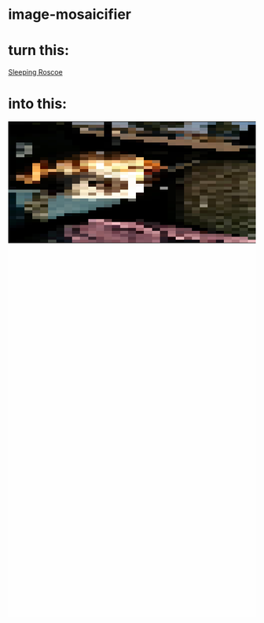 image-mosaicifier
=================
turn this:
===

[Sleeping Roscoe](https://lh5.googleusercontent.com/-mfWJsmxtlFg/Ulxrb4H5oqI/AAAAAAAAYkc/yPwZfUsa2Tk/w757-h1009-no/IMG_20131014_172130.jpg)

into this:
===

<table width="757" height="1009" cellspacing="0" cellpadding="0" border="0" bgcolor="#fefefe" class="class0"><tbody><tr><td width="25" bgcolor="#050505"><b></b></td><td width="25" bgcolor="#050505"><b></b></td><td width="25" bgcolor="#030303"><b></b></td><td width="25" bgcolor="#101308"><b></b></td><td width="25" bgcolor="#040603"><b></b></td><td width="25" bgcolor="#030502"><b></b></td><td width="25" bgcolor="#252618"><b></b></td><td width="25" bgcolor="#020202"><b></b></td><td width="25" bgcolor="#83868F"><b></b></td><td width="25" bgcolor="#848B95"><b></b></td><td width="25" bgcolor="#848C97"><b></b></td><td width="25" bgcolor="#888F97"><b></b></td><td width="25" bgcolor="#070709"><b></b></td><td width="25" bgcolor="#878F9A"><b></b></td><td width="25" bgcolor="#858F9B"><b></b></td><td width="25" bgcolor="#1C221E"><b></b></td><td width="25" bgcolor="#0E110A"><b></b></td><td width="25" bgcolor="#2A2917"><b></b></td><td width="25" bgcolor="#282E22"><b></b></td><td width="25" bgcolor="#141609"><b></b></td><td width="25" bgcolor="#1B180F"><b></b></td><td width="25" bgcolor="#121303"><b></b></td><td width="25" bgcolor="#726E6B"><b></b></td><td width="25" bgcolor="#8192A6"><b></b></td><td width="25" bgcolor="#7D91AA"><b></b></td><td width="25" bgcolor="#4F6676"><b></b></td><td width="25" bgcolor="#141E13"><b></b></td><td width="25" bgcolor="#3C3D2B"><b></b></td><td width="25" bgcolor="#748798"><b></b></td><td width="25" bgcolor="#708FAE"><b></b></td><td width="25" bgcolor="#6685A4"><b></b></td></tr><tr><td width="25" bgcolor="#000000"><b></b></td><td width="25" bgcolor="#000000"><b></b></td><td width="25" bgcolor="#000000"><b></b></td><td width="25" bgcolor="#010100"><b></b></td><td width="25" bgcolor="#010101"><b></b></td><td width="25" bgcolor="#020401"><b></b></td><td width="25" bgcolor="#000200"><b></b></td><td width="25" bgcolor="#030303"><b></b></td><td width="25" bgcolor="#363020"><b></b></td><td width="25" bgcolor="#352D1A"><b></b></td><td width="25" bgcolor="#584B38"><b></b></td><td width="25" bgcolor="#594840"><b></b></td><td width="25" bgcolor="#000000"><b></b></td><td width="25" bgcolor="#838287"><b></b></td><td width="25" bgcolor="#8D8D97"><b></b></td><td width="25" bgcolor="#464E51"><b></b></td><td width="25" bgcolor="#0E130D"><b></b></td><td width="25" bgcolor="#0F1410"><b></b></td><td width="25" bgcolor="#1F2314"><b></b></td><td width="25" bgcolor="#31322D"><b></b></td><td width="25" bgcolor="#1C1F16"><b></b></td><td width="25" bgcolor="#2B3125"><b></b></td><td width="25" bgcolor="#808A96"><b></b></td><td width="25" bgcolor="#8797A7"><b></b></td><td width="25" bgcolor="#495C63"><b></b></td><td width="25" bgcolor="#030905"><b></b></td><td width="25" bgcolor="#1B1F10"><b></b></td><td width="25" bgcolor="#202310"><b></b></td><td width="25" bgcolor="#212315"><b></b></td><td width="25" bgcolor="#7B8FA8"><b></b></td><td width="25" bgcolor="#040406"><b></b></td></tr><tr><td width="25" bgcolor="#000000"><b></b></td><td width="25" bgcolor="#000000"><b></b></td><td width="25" bgcolor="#000000"><b></b></td><td width="25" bgcolor="#010101"><b></b></td><td width="25" bgcolor="#010101"><b></b></td><td width="25" bgcolor="#030502"><b></b></td><td width="25" bgcolor="#000100"><b></b></td><td width="25" bgcolor="#010101"><b></b></td><td width="25" bgcolor="#050503"><b></b></td><td width="25" bgcolor="#A39282"><b></b></td><td width="25" bgcolor="#343537"><b></b></td><td width="25" bgcolor="#232824"><b></b></td><td width="25" bgcolor="#010101"><b></b></td><td width="25" bgcolor="#3C2A16"><b></b></td><td width="25" bgcolor="#302718"><b></b></td><td width="25" bgcolor="#6A4F3A"><b></b></td><td width="25" bgcolor="#7A7879"><b></b></td><td width="25" bgcolor="#11120A"><b></b></td><td width="25" bgcolor="#0B0D02"><b></b></td><td width="25" bgcolor="#4A4738"><b></b></td><td width="25" bgcolor="#8F9094"><b></b></td><td width="25" bgcolor="#848A98"><b></b></td><td width="25" bgcolor="#848B9B"><b></b></td><td width="25" bgcolor="#8790A1"><b></b></td><td width="25" bgcolor="#75818F"><b></b></td><td width="25" bgcolor="#141611"><b></b></td><td width="25" bgcolor="#292816"><b></b></td><td width="25" bgcolor="#242611"><b></b></td><td width="25" bgcolor="#28312C"><b></b></td><td width="25" bgcolor="#7B8E9C"><b></b></td><td width="25" bgcolor="#000000"><b></b></td></tr><tr><td width="25" bgcolor="#000000"><b></b></td><td width="25" bgcolor="#000000"><b></b></td><td width="25" bgcolor="#000000"><b></b></td><td width="25" bgcolor="#000000"><b></b></td><td width="25" bgcolor="#000000"><b></b></td><td width="25" bgcolor="#010101"><b></b></td><td width="25" bgcolor="#040603"><b></b></td><td width="25" bgcolor="#000000"><b></b></td><td width="25" bgcolor="#030303"><b></b></td><td width="25" bgcolor="#7E6A52"><b></b></td><td width="25" bgcolor="#806850"><b></b></td><td width="25" bgcolor="#80654A"><b></b></td><td width="25" bgcolor="#040000"><b></b></td><td width="25" bgcolor="#C8AE8B"><b></b></td><td width="25" bgcolor="#20211B"><b></b></td><td width="25" bgcolor="#5E4728"><b></b></td><td width="25" bgcolor="#423222"><b></b></td><td width="25" bgcolor="#362D26"><b></b></td><td width="25" bgcolor="#0D1114"><b></b></td><td width="25" bgcolor="#33322E"><b></b></td><td width="25" bgcolor="#372F24"><b></b></td><td width="25" bgcolor="#543A2B"><b></b></td><td width="25" bgcolor="#695E5C"><b></b></td><td width="25" bgcolor="#737270"><b></b></td><td width="25" bgcolor="#858992"><b></b></td><td width="25" bgcolor="#0D1719"><b></b></td><td width="25" bgcolor="#141A10"><b></b></td><td width="25" bgcolor="#353F3E"><b></b></td><td width="25" bgcolor="#08130D"><b></b></td><td width="25" bgcolor="#000200"><b></b></td><td width="25" bgcolor="#000000"><b></b></td></tr><tr><td width="25" bgcolor="#010101"><b></b></td><td width="25" bgcolor="#000000"><b></b></td><td width="25" bgcolor="#020200"><b></b></td><td width="25" bgcolor="#030303"><b></b></td><td width="25" bgcolor="#020401"><b></b></td><td width="25" bgcolor="#020401"><b></b></td><td width="25" bgcolor="#030504"><b></b></td><td width="25" bgcolor="#000000"><b></b></td><td width="25" bgcolor="#000000"><b></b></td><td width="25" bgcolor="#020202"><b></b></td><td width="25" bgcolor="#070000"><b></b></td><td width="25" bgcolor="#6A5840"><b></b></td><td width="25" bgcolor="#030106"><b></b></td><td width="25" bgcolor="#866B56"><b></b></td><td width="25" bgcolor="#7F6C5D"><b></b></td><td width="25" bgcolor="#82705C"><b></b></td><td width="25" bgcolor="#0B0B09"><b></b></td><td width="25" bgcolor="#0B0A08"><b></b></td><td width="25" bgcolor="#070B0C"><b></b></td><td width="25" bgcolor="#080C0D"><b></b></td><td width="25" bgcolor="#040809"><b></b></td><td width="25" bgcolor="#223C49"><b></b></td><td width="25" bgcolor="#6C503B"><b></b></td><td width="25" bgcolor="#311A14"><b></b></td><td width="25" bgcolor="#3C2C1C"><b></b></td><td width="25" bgcolor="#181913"><b></b></td><td width="25" bgcolor="#202A2C"><b></b></td><td width="25" bgcolor="#0F1C25"><b></b></td><td width="25" bgcolor="#0F1918"><b></b></td><td width="25" bgcolor="#010101"><b></b></td><td width="25" bgcolor="#000000"><b></b></td></tr><tr><td width="25" bgcolor="#020403"><b></b></td><td width="25" bgcolor="#010300"><b></b></td><td width="25" bgcolor="#020401"><b></b></td><td width="25" bgcolor="#020401"><b></b></td><td width="25" bgcolor="#030502"><b></b></td><td width="25" bgcolor="#030504"><b></b></td><td width="25" bgcolor="#030504"><b></b></td><td width="25" bgcolor="#000000"><b></b></td><td width="25" bgcolor="#000000"><b></b></td><td width="25" bgcolor="#000000"><b></b></td><td width="25" bgcolor="#000000"><b></b></td><td width="25" bgcolor="#000000"><b></b></td><td width="25" bgcolor="#010101"><b></b></td><td width="25" bgcolor="#141510"><b></b></td><td width="25" bgcolor="#806A55"><b></b></td><td width="25" bgcolor="#866A52"><b></b></td><td width="25" bgcolor="#886D52"><b></b></td><td width="25" bgcolor="#876B55"><b></b></td><td width="25" bgcolor="#836950"><b></b></td><td width="25" bgcolor="#856E5C"><b></b></td><td width="25" bgcolor="#0F0E0C"><b></b></td><td width="25" bgcolor="#775A54"><b></b></td><td width="25" bgcolor="#76716B"><b></b></td><td width="25" bgcolor="#5F4628"><b></b></td><td width="25" bgcolor="#83633D"><b></b></td><td width="25" bgcolor="#533E21"><b></b></td><td width="25" bgcolor="#5F4E34"><b></b></td><td width="25" bgcolor="#564D44"><b></b></td><td width="25" bgcolor="#535554"><b></b></td><td width="25" bgcolor="#000002"><b></b></td><td width="25" bgcolor="#000000"><b></b></td></tr><tr><td width="25" bgcolor="#030502"><b></b></td><td width="25" bgcolor="#040404"><b></b></td><td width="25" bgcolor="#030504"><b></b></td><td width="25" bgcolor="#020401"><b></b></td><td width="25" bgcolor="#020403"><b></b></td><td width="25" bgcolor="#020401"><b></b></td><td width="25" bgcolor="#030504"><b></b></td><td width="25" bgcolor="#030504"><b></b></td><td width="25" bgcolor="#000000"><b></b></td><td width="25" bgcolor="#000000"><b></b></td><td width="25" bgcolor="#000000"><b></b></td><td width="25" bgcolor="#000000"><b></b></td><td width="25" bgcolor="#000000"><b></b></td><td width="25" bgcolor="#1B1D1C"><b></b></td><td width="25" bgcolor="#000002"><b></b></td><td width="25" bgcolor="#020202"><b></b></td><td width="25" bgcolor="#0F0705"><b></b></td><td width="25" bgcolor="#816651"><b></b></td><td width="25" bgcolor="#866A52"><b></b></td><td width="25" bgcolor="#876951"><b></b></td><td width="25" bgcolor="#87694F"><b></b></td><td width="25" bgcolor="#86684E"><b></b></td><td width="25" bgcolor="#7F654C"><b></b></td><td width="25" bgcolor="#8A7256"><b></b></td><td width="25" bgcolor="#281D0B"><b></b></td><td width="25" bgcolor="#52371A"><b></b></td><td width="25" bgcolor="#513B23"><b></b></td><td width="25" bgcolor="#101008"><b></b></td><td width="25" bgcolor="#070506"><b></b></td><td width="25" bgcolor="#000000"><b></b></td><td width="25" bgcolor="#000000"><b></b></td></tr><tr><td width="25" bgcolor="#030502"><b></b></td><td width="25" bgcolor="#404A49"><b></b></td><td width="25" bgcolor="#202928"><b></b></td><td width="25" bgcolor="#020401"><b></b></td><td width="25" bgcolor="#020401"><b></b></td><td width="25" bgcolor="#020403"><b></b></td><td width="25" bgcolor="#030502"><b></b></td><td width="25" bgcolor="#030504"><b></b></td><td width="25" bgcolor="#000000"><b></b></td><td width="25" bgcolor="#000000"><b></b></td><td width="25" bgcolor="#000000"><b></b></td><td width="25" bgcolor="#000000"><b></b></td><td width="25" bgcolor="#010101"><b></b></td><td width="25" bgcolor="#262825"><b></b></td><td width="25" bgcolor="#000000"><b></b></td><td width="25" bgcolor="#000000"><b></b></td><td width="25" bgcolor="#000002"><b></b></td><td width="25" bgcolor="#000000"><b></b></td><td width="25" bgcolor="#000105"><b></b></td><td width="25" bgcolor="#0D070B"><b></b></td><td width="25" bgcolor="#7F644F"><b></b></td><td width="25" bgcolor="#866752"><b></b></td><td width="25" bgcolor="#86684E"><b></b></td><td width="25" bgcolor="#85674F"><b></b></td><td width="25" bgcolor="#876951"><b></b></td><td width="25" bgcolor="#82644C"><b></b></td><td width="25" bgcolor="#7E6449"><b></b></td><td width="25" bgcolor="#826E56"><b></b></td><td width="25" bgcolor="#0F0D0E"><b></b></td><td width="25" bgcolor="#000000"><b></b></td><td width="25" bgcolor="#000000"><b></b></td></tr><tr><td width="25" bgcolor="#020403"><b></b></td><td width="25" bgcolor="#53585B"><b></b></td><td width="25" bgcolor="#84867B"><b></b></td><td width="25" bgcolor="#060805"><b></b></td><td width="25" bgcolor="#010300"><b></b></td><td width="25" bgcolor="#020401"><b></b></td><td width="25" bgcolor="#020401"><b></b></td><td width="25" bgcolor="#020401"><b></b></td><td width="25" bgcolor="#010300"><b></b></td><td width="25" bgcolor="#000000"><b></b></td><td width="25" bgcolor="#000000"><b></b></td><td width="25" bgcolor="#000000"><b></b></td><td width="25" bgcolor="#010101"><b></b></td><td width="25" bgcolor="#010302"><b></b></td><td width="25" bgcolor="#000000"><b></b></td><td width="25" bgcolor="#000000"><b></b></td><td width="25" bgcolor="#000000"><b></b></td><td width="25" bgcolor="#000000"><b></b></td><td width="25" bgcolor="#000000"><b></b></td><td width="25" bgcolor="#000000"><b></b></td><td width="25" bgcolor="#000000"><b></b></td><td width="25" bgcolor="#010101"><b></b></td><td width="25" bgcolor="#080703"><b></b></td><td width="25" bgcolor="#816550"><b></b></td><td width="25" bgcolor="#82664E"><b></b></td><td width="25" bgcolor="#86684C"><b></b></td><td width="25" bgcolor="#80644C"><b></b></td><td width="25" bgcolor="#83684D"><b></b></td><td width="25" bgcolor="#81664B"><b></b></td><td width="25" bgcolor="#786956"><b></b></td><td width="25" bgcolor="#4E4F4A"><b></b></td></tr><tr><td width="25" bgcolor="#000201"><b></b></td><td width="25" bgcolor="#141A1A"><b></b></td><td width="25" bgcolor="#6A6D64"><b></b></td><td width="25" bgcolor="#020401"><b></b></td><td width="25" bgcolor="#010300"><b></b></td><td width="25" bgcolor="#010300"><b></b></td><td width="25" bgcolor="#020401"><b></b></td><td width="25" bgcolor="#020401"><b></b></td><td width="25" bgcolor="#020401"><b></b></td><td width="25" bgcolor="#010000"><b></b></td><td width="25" bgcolor="#000000"><b></b></td><td width="25" bgcolor="#010100"><b></b></td><td width="25" bgcolor="#000000"><b></b></td><td width="25" bgcolor="#020200"><b></b></td><td width="25" bgcolor="#000000"><b></b></td><td width="25" bgcolor="#000000"><b></b></td><td width="25" bgcolor="#000000"><b></b></td><td width="25" bgcolor="#010101"><b></b></td><td width="25" bgcolor="#010101"><b></b></td><td width="25" bgcolor="#010101"><b></b></td><td width="25" bgcolor="#000000"><b></b></td><td width="25" bgcolor="#000000"><b></b></td><td width="25" bgcolor="#000000"><b></b></td><td width="25" bgcolor="#000000"><b></b></td><td width="25" bgcolor="#020202"><b></b></td><td width="25" bgcolor="#060604"><b></b></td><td width="25" bgcolor="#766048"><b></b></td><td width="25" bgcolor="#86684E"><b></b></td><td width="25" bgcolor="#826749"><b></b></td><td width="25" bgcolor="#070200"><b></b></td><td width="25" bgcolor="#020400"><b></b></td></tr><tr><td width="25" bgcolor="#000304"><b></b></td><td width="25" bgcolor="#49524D"><b></b></td><td width="25" bgcolor="#757772"><b></b></td><td width="25" bgcolor="#020401"><b></b></td><td width="25" bgcolor="#010300"><b></b></td><td width="25" bgcolor="#000201"><b></b></td><td width="25" bgcolor="#040301"><b></b></td><td width="25" bgcolor="#080705"><b></b></td><td width="25" bgcolor="#080806"><b></b></td><td width="25" bgcolor="#1B0E05"><b></b></td><td width="25" bgcolor="#41250F"><b></b></td><td width="25" bgcolor="#827974"><b></b></td><td width="25" bgcolor="#1C130A"><b></b></td><td width="25" bgcolor="#28180B"><b></b></td><td width="25" bgcolor="#0A0000"><b></b></td><td width="25" bgcolor="#000000"><b></b></td><td width="25" bgcolor="#010101"><b></b></td><td width="25" bgcolor="#060604"><b></b></td><td width="25" bgcolor="#0C0B07"><b></b></td><td width="25" bgcolor="#0E0D09"><b></b></td><td width="25" bgcolor="#010101"><b></b></td><td width="25" bgcolor="#010101"><b></b></td><td width="25" bgcolor="#010101"><b></b></td><td width="25" bgcolor="#090A05"><b></b></td><td width="25" bgcolor="#070705"><b></b></td><td width="25" bgcolor="#000000"><b></b></td><td width="25" bgcolor="#010101"><b></b></td><td width="25" bgcolor="#010101"><b></b></td><td width="25" bgcolor="#030102"><b></b></td><td width="25" bgcolor="#010101"><b></b></td><td width="25" bgcolor="#000000"><b></b></td></tr><tr><td width="25" bgcolor="#000201"><b></b></td><td width="25" bgcolor="#868B84"><b></b></td><td width="25" bgcolor="#0E110A"><b></b></td><td width="25" bgcolor="#010300"><b></b></td><td width="25" bgcolor="#010300"><b></b></td><td width="25" bgcolor="#020202"><b></b></td><td width="25" bgcolor="#080705"><b></b></td><td width="25" bgcolor="#080705"><b></b></td><td width="25" bgcolor="#2C1B0B"><b></b></td><td width="25" bgcolor="#644028"><b></b></td><td width="25" bgcolor="#643919"><b></b></td><td width="25" bgcolor="#583821"><b></b></td><td width="25" bgcolor="#231103"><b></b></td><td width="25" bgcolor="#432712"><b></b></td><td width="25" bgcolor="#674225"><b></b></td><td width="25" bgcolor="#6E5038"><b></b></td><td width="25" bgcolor="#010101"><b></b></td><td width="25" bgcolor="#000200"><b></b></td><td width="25" bgcolor="#010101"><b></b></td><td width="25" bgcolor="#010101"><b></b></td><td width="25" bgcolor="#010101"><b></b></td><td width="25" bgcolor="#010101"><b></b></td><td width="25" bgcolor="#0B0A06"><b></b></td><td width="25" bgcolor="#0E0D08"><b></b></td><td width="25" bgcolor="#010100"><b></b></td><td width="25" bgcolor="#000200"><b></b></td><td width="25" bgcolor="#010101"><b></b></td><td width="25" bgcolor="#010100"><b></b></td><td width="25" bgcolor="#000200"><b></b></td><td width="25" bgcolor="#010300"><b></b></td><td width="25" bgcolor="#050704"><b></b></td></tr><tr><td width="25" bgcolor="#010101"><b></b></td><td width="25" bgcolor="#000200"><b></b></td><td width="25" bgcolor="#010100"><b></b></td><td width="25" bgcolor="#020200"><b></b></td><td width="25" bgcolor="#100901"><b></b></td><td width="25" bgcolor="#060805"><b></b></td><td width="25" bgcolor="#070602"><b></b></td><td width="25" bgcolor="#1E1204"><b></b></td><td width="25" bgcolor="#211306"><b></b></td><td width="25" bgcolor="#4E2C11"><b></b></td><td width="25" bgcolor="#835730"><b></b></td><td width="25" bgcolor="#70492A"><b></b></td><td width="25" bgcolor="#44240D"><b></b></td><td width="25" bgcolor="#5B3319"><b></b></td><td width="25" bgcolor="#8A5C38"><b></b></td><td width="25" bgcolor="#89542C"><b></b></td><td width="25" bgcolor="#EFBD74"><b></b></td><td width="25" bgcolor="#040301"><b></b></td><td width="25" bgcolor="#000200"><b></b></td><td width="25" bgcolor="#010101"><b></b></td><td width="25" bgcolor="#010101"><b></b></td><td width="25" bgcolor="#020200"><b></b></td><td width="25" bgcolor="#0D0C08"><b></b></td><td width="25" bgcolor="#040402"><b></b></td><td width="25" bgcolor="#030301"><b></b></td><td width="25" bgcolor="#010100"><b></b></td><td width="25" bgcolor="#010100"><b></b></td><td width="25" bgcolor="#010300"><b></b></td><td width="25" bgcolor="#010300"><b></b></td><td width="25" bgcolor="#010100"><b></b></td><td width="25" bgcolor="#010101"><b></b></td></tr><tr><td width="25" bgcolor="#000000"><b></b></td><td width="25" bgcolor="#000201"><b></b></td><td width="25" bgcolor="#010100"><b></b></td><td width="25" bgcolor="#0F0400"><b></b></td><td width="25" bgcolor="#4B200D"><b></b></td><td width="25" bgcolor="#0A0702"><b></b></td><td width="25" bgcolor="#5F2B04"><b></b></td><td width="25" bgcolor="#8F582F"><b></b></td><td width="25" bgcolor="#531F00"><b></b></td><td width="25" bgcolor="#CA9865"><b></b></td><td width="25" bgcolor="#F9C281"><b></b></td><td width="25" bgcolor="#FADDB1"><b></b></td><td width="25" bgcolor="#E8B973"><b></b></td><td width="25" bgcolor="#F8C083"><b></b></td><td width="25" bgcolor="#DAAB67"><b></b></td><td width="25" bgcolor="#E8C585"><b></b></td><td width="25" bgcolor="#FDEBA9"><b></b></td><td width="25" bgcolor="#D26F1C"><b></b></td><td width="25" bgcolor="#9F6E45"><b></b></td><td width="25" bgcolor="#010101"><b></b></td><td width="25" bgcolor="#010101"><b></b></td><td width="25" bgcolor="#010101"><b></b></td><td width="25" bgcolor="#020202"><b></b></td><td width="25" bgcolor="#4E4A3E"><b></b></td><td width="25" bgcolor="#16160E"><b></b></td><td width="25" bgcolor="#1A180C"><b></b></td><td width="25" bgcolor="#151509"><b></b></td><td width="25" bgcolor="#231F13"><b></b></td><td width="25" bgcolor="#1E1C10"><b></b></td><td width="25" bgcolor="#1B1C14"><b></b></td><td width="25" bgcolor="#030802"><b></b></td></tr><tr><td width="25" bgcolor="#000000"><b></b></td><td width="25" bgcolor="#010101"><b></b></td><td width="25" bgcolor="#020202"><b></b></td><td width="25" bgcolor="#DC8D42"><b></b></td><td width="25" bgcolor="#481802"><b></b></td><td width="25" bgcolor="#1D0F04"><b></b></td><td width="25" bgcolor="#C59C7E"><b></b></td><td width="25" bgcolor="#D09364"><b></b></td><td width="25" bgcolor="#581C00"><b></b></td><td width="25" bgcolor="#D9B770"><b></b></td><td width="25" bgcolor="#FFF7BC"><b></b></td><td width="25" bgcolor="#FFFEF9"><b></b></td><td width="25" bgcolor="#EBB167"><b></b></td><td width="25" bgcolor="#FFF8CA"><b></b></td><td width="25" bgcolor="#FCEEBF"><b></b></td><td width="25" bgcolor="#ECDCA1"><b></b></td><td width="25" bgcolor="#FCF4AB"><b></b></td><td width="25" bgcolor="#A84909"><b></b></td><td width="25" bgcolor="#D87325"><b></b></td><td width="25" bgcolor="#060300"><b></b></td><td width="25" bgcolor="#000000"><b></b></td><td width="25" bgcolor="#30322F"><b></b></td><td width="25" bgcolor="#564A30"><b></b></td><td width="25" bgcolor="#120F0A"><b></b></td><td width="25" bgcolor="#1A160A"><b></b></td><td width="25" bgcolor="#1B1509"><b></b></td><td width="25" bgcolor="#191307"><b></b></td><td width="25" bgcolor="#352E1E"><b></b></td><td width="25" bgcolor="#2A2714"><b></b></td><td width="25" bgcolor="#36311E"><b></b></td><td width="25" bgcolor="#403A24"><b></b></td></tr><tr><td width="25" bgcolor="#000000"><b></b></td><td width="25" bgcolor="#010101"><b></b></td><td width="25" bgcolor="#110803"><b></b></td><td width="25" bgcolor="#F7AB53"><b></b></td><td width="25" bgcolor="#460C00"><b></b></td><td width="25" bgcolor="#291608"><b></b></td><td width="25" bgcolor="#CEA062"><b></b></td><td width="25" bgcolor="#D9AD7C"><b></b></td><td width="25" bgcolor="#875228"><b></b></td><td width="25" bgcolor="#BA6B32"><b></b></td><td width="25" bgcolor="#F0BF7A"><b></b></td><td width="25" bgcolor="#FEFFFA"><b></b></td><td width="25" bgcolor="#FFF7CE"><b></b></td><td width="25" bgcolor="#F8ECA2"><b></b></td><td width="25" bgcolor="#FFF5AE"><b></b></td><td width="25" bgcolor="#703A16"><b></b></td><td width="25" bgcolor="#95683E"><b></b></td><td width="25" bgcolor="#EAA773"><b></b></td><td width="25" bgcolor="#913D0F"><b></b></td><td width="25" bgcolor="#9D5F3A"><b></b></td><td width="25" bgcolor="#282A27"><b></b></td><td width="25" bgcolor="#54432F"><b></b></td><td width="25" bgcolor="#0B0A06"><b></b></td><td width="25" bgcolor="#2B2412"><b></b></td><td width="25" bgcolor="#2A2112"><b></b></td><td width="25" bgcolor="#393222"><b></b></td><td width="25" bgcolor="#3A3323"><b></b></td><td width="25" bgcolor="#433B30"><b></b></td><td width="25" bgcolor="#302919"><b></b></td><td width="25" bgcolor="#48412F"><b></b></td><td width="25" bgcolor="#3F3826"><b></b></td></tr><tr><td width="25" bgcolor="#000000"><b></b></td><td width="25" bgcolor="#060500"><b></b></td><td width="25" bgcolor="#120705"><b></b></td><td width="25" bgcolor="#FEAF52"><b></b></td><td width="25" bgcolor="#BE7A31"><b></b></td><td width="25" bgcolor="#E8AE6E"><b></b></td><td width="25" bgcolor="#AA8C56"><b></b></td><td width="25" bgcolor="#F7E0AE"><b></b></td><td width="25" bgcolor="#D8A468"><b></b></td><td width="25" bgcolor="#632300"><b></b></td><td width="25" bgcolor="#EBD1B0"><b></b></td><td width="25" bgcolor="#EDDDB9"><b></b></td><td width="25" bgcolor="#FFF2D1"><b></b></td><td width="25" bgcolor="#BDA565"><b></b></td><td width="25" bgcolor="#F3BA63"><b></b></td><td width="25" bgcolor="#EAB77E"><b></b></td><td width="25" bgcolor="#EFE898"><b></b></td><td width="25" bgcolor="#2E0800"><b></b></td><td width="25" bgcolor="#762917"><b></b></td><td width="25" bgcolor="#0E0A07"><b></b></td><td width="25" bgcolor="#444034"><b></b></td><td width="25" bgcolor="#030301"><b></b></td><td width="25" bgcolor="#120F08"><b></b></td><td width="25" bgcolor="#241B0A"><b></b></td><td width="25" bgcolor="#282013"><b></b></td><td width="25" bgcolor="#2F2714"><b></b></td><td width="25" bgcolor="#352D1A"><b></b></td><td width="25" bgcolor="#403927"><b></b></td><td width="25" bgcolor="#534C39"><b></b></td><td width="25" bgcolor="#453D2A"><b></b></td><td width="25" bgcolor="#3D352A"><b></b></td></tr><tr><td width="25" bgcolor="#000000"><b></b></td><td width="25" bgcolor="#170A02"><b></b></td><td width="25" bgcolor="#290900"><b></b></td><td width="25" bgcolor="#FFCE7B"><b></b></td><td width="25" bgcolor="#A76531"><b></b></td><td width="25" bgcolor="#2C0E03"><b></b></td><td width="25" bgcolor="#28160A"><b></b></td><td width="25" bgcolor="#BB9F77"><b></b></td><td width="25" bgcolor="#613A1B"><b></b></td><td width="25" bgcolor="#634837"><b></b></td><td width="25" bgcolor="#856B54"><b></b></td><td width="25" bgcolor="#F6DDBE"><b></b></td><td width="25" bgcolor="#D4BD9B"><b></b></td><td width="25" bgcolor="#F4EDD3"><b></b></td><td width="25" bgcolor="#FFFBE5"><b></b></td><td width="25" bgcolor="#FFFEFF"><b></b></td><td width="25" bgcolor="#FFFFF0"><b></b></td><td width="25" bgcolor="#77200F"><b></b></td><td width="25" bgcolor="#190E0A"><b></b></td><td width="25" bgcolor="#070302"><b></b></td><td width="25" bgcolor="#010101"><b></b></td><td width="25" bgcolor="#030301"><b></b></td><td width="25" bgcolor="#1A160D"><b></b></td><td width="25" bgcolor="#483C2E"><b></b></td><td width="25" bgcolor="#332B18"><b></b></td><td width="25" bgcolor="#382B1B"><b></b></td><td width="25" bgcolor="#39301F"><b></b></td><td width="25" bgcolor="#49412A"><b></b></td><td width="25" bgcolor="#2E2611"><b></b></td><td width="25" bgcolor="#2F2714"><b></b></td><td width="25" bgcolor="#655A44"><b></b></td></tr><tr><td width="25" bgcolor="#110D0A"><b></b></td><td width="25" bgcolor="#AA7C5A"><b></b></td><td width="25" bgcolor="#7A3F15"><b></b></td><td width="25" bgcolor="#FEBD63"><b></b></td><td width="25" bgcolor="#411A09"><b></b></td><td width="25" bgcolor="#110A04"><b></b></td><td width="25" bgcolor="#261910"><b></b></td><td width="25" bgcolor="#2B241A"><b></b></td><td width="25" bgcolor="#2A251F"><b></b></td><td width="25" bgcolor="#45362F"><b></b></td><td width="25" bgcolor="#4B392D"><b></b></td><td width="25" bgcolor="#897253"><b></b></td><td width="25" bgcolor="#FFFDF1"><b></b></td><td width="25" bgcolor="#F1E6CA"><b></b></td><td width="25" bgcolor="#FEFEFE"><b></b></td><td width="25" bgcolor="#FDFBEE"><b></b></td><td width="25" bgcolor="#FEFBB4"><b></b></td><td width="25" bgcolor="#5E4C3E"><b></b></td><td width="25" bgcolor="#0F0503"><b></b></td><td width="25" bgcolor="#050000"><b></b></td><td width="25" bgcolor="#010101"><b></b></td><td width="25" bgcolor="#030200"><b></b></td><td width="25" bgcolor="#262216"><b></b></td><td width="25" bgcolor="#392D1D"><b></b></td><td width="25" bgcolor="#3C3322"><b></b></td><td width="25" bgcolor="#2F2615"><b></b></td><td width="25" bgcolor="#615642"><b></b></td><td width="25" bgcolor="#201805"><b></b></td><td width="25" bgcolor="#3A321F"><b></b></td><td width="25" bgcolor="#413924"><b></b></td><td width="25" bgcolor="#4D4530"><b></b></td></tr><tr><td width="25" bgcolor="#0D0A05"><b></b></td><td width="25" bgcolor="#88592B"><b></b></td><td width="25" bgcolor="#AC703E"><b></b></td><td width="25" bgcolor="#FFBF6E"><b></b></td><td width="25" bgcolor="#050400"><b></b></td><td width="25" bgcolor="#080703"><b></b></td><td width="25" bgcolor="#1F1A16"><b></b></td><td width="25" bgcolor="#1B1B19"><b></b></td><td width="25" bgcolor="#332A21"><b></b></td><td width="25" bgcolor="#735D46"><b></b></td><td width="25" bgcolor="#9A866E"><b></b></td><td width="25" bgcolor="#745C44"><b></b></td><td width="25" bgcolor="#46341C"><b></b></td><td width="25" bgcolor="#93785D"><b></b></td><td width="25" bgcolor="#F8EBDA"><b></b></td><td width="25" bgcolor="#FEFDF8"><b></b></td><td width="25" bgcolor="#E5CF84"><b></b></td><td width="25" bgcolor="#361F17"><b></b></td><td width="25" bgcolor="#2F1506"><b></b></td><td width="25" bgcolor="#010101"><b></b></td><td width="25" bgcolor="#020202"><b></b></td><td width="25" bgcolor="#181810"><b></b></td><td width="25" bgcolor="#342A1E"><b></b></td><td width="25" bgcolor="#2F2313"><b></b></td><td width="25" bgcolor="#342917"><b></b></td><td width="25" bgcolor="#38301B"><b></b></td><td width="25" bgcolor="#3B2F19"><b></b></td><td width="25" bgcolor="#3C3421"><b></b></td><td width="25" bgcolor="#322715"><b></b></td><td width="25" bgcolor="#3D351E"><b></b></td><td width="25" bgcolor="#655E44"><b></b></td></tr><tr><td width="25" bgcolor="#000201"><b></b></td><td width="25" bgcolor="#050100"><b></b></td><td width="25" bgcolor="#B17536"><b></b></td><td width="25" bgcolor="#491B0C"><b></b></td><td width="25" bgcolor="#040301"><b></b></td><td width="25" bgcolor="#030301"><b></b></td><td width="25" bgcolor="#0E0D0B"><b></b></td><td width="25" bgcolor="#1A1A18"><b></b></td><td width="25" bgcolor="#332A21"><b></b></td><td width="25" bgcolor="#CDBA9C"><b></b></td><td width="25" bgcolor="#050402"><b></b></td><td width="25" bgcolor="#2A2118"><b></b></td><td width="25" bgcolor="#3A1F0A"><b></b></td><td width="25" bgcolor="#7D5F47"><b></b></td><td width="25" bgcolor="#76543B"><b></b></td><td width="25" bgcolor="#FFFBF8"><b></b></td><td width="25" bgcolor="#513520"><b></b></td><td width="25" bgcolor="#290E00"><b></b></td><td width="25" bgcolor="#060000"><b></b></td><td width="25" bgcolor="#010101"><b></b></td><td width="25" bgcolor="#030303"><b></b></td><td width="25" bgcolor="#2B281F"><b></b></td><td width="25" bgcolor="#281E12"><b></b></td><td width="25" bgcolor="#362E1B"><b></b></td><td width="25" bgcolor="#5F523F"><b></b></td><td width="25" bgcolor="#60513E"><b></b></td><td width="25" bgcolor="#48402B"><b></b></td><td width="25" bgcolor="#48422C"><b></b></td><td width="25" bgcolor="#392E1A"><b></b></td><td width="25" bgcolor="#675F4A"><b></b></td><td width="25" bgcolor="#4C4229"><b></b></td></tr><tr><td width="25" bgcolor="#000200"><b></b></td><td width="25" bgcolor="#000200"><b></b></td><td width="25" bgcolor="#000304"><b></b></td><td width="25" bgcolor="#040400"><b></b></td><td width="25" bgcolor="#040402"><b></b></td><td width="25" bgcolor="#000000"><b></b></td><td width="25" bgcolor="#020200"><b></b></td><td width="25" bgcolor="#22211D"><b></b></td><td width="25" bgcolor="#C9B497"><b></b></td><td width="25" bgcolor="#F2DAC0"><b></b></td><td width="25" bgcolor="#26140A"><b></b></td><td width="25" bgcolor="#A48068"><b></b></td><td width="25" bgcolor="#250700"><b></b></td><td width="25" bgcolor="#8E7054"><b></b></td><td width="25" bgcolor="#5A3522"><b></b></td><td width="25" bgcolor="#FFFBF5"><b></b></td><td width="25" bgcolor="#FAF6F7"><b></b></td><td width="25" bgcolor="#69554A"><b></b></td><td width="25" bgcolor="#030303"><b></b></td><td width="25" bgcolor="#010101"><b></b></td><td width="25" bgcolor="#040402"><b></b></td><td width="25" bgcolor="#030000"><b></b></td><td width="25" bgcolor="#302815"><b></b></td><td width="25" bgcolor="#443B2A"><b></b></td><td width="25" bgcolor="#443724"><b></b></td><td width="25" bgcolor="#372A17"><b></b></td><td width="25" bgcolor="#39311C"><b></b></td><td width="25" bgcolor="#3E2E1E"><b></b></td><td width="25" bgcolor="#423725"><b></b></td><td width="25" bgcolor="#534B36"><b></b></td><td width="25" bgcolor="#514A30"><b></b></td></tr><tr><td width="25" bgcolor="#08090B"><b></b></td><td width="25" bgcolor="#000200"><b></b></td><td width="25" bgcolor="#000200"><b></b></td><td width="25" bgcolor="#010100"><b></b></td><td width="25" bgcolor="#030301"><b></b></td><td width="25" bgcolor="#010101"><b></b></td><td width="25" bgcolor="#0A0A08"><b></b></td><td width="25" bgcolor="#261F17"><b></b></td><td width="25" bgcolor="#DBC4A2"><b></b></td><td width="25" bgcolor="#E5D2B1"><b></b></td><td width="25" bgcolor="#FFF0D1"><b></b></td><td width="25" bgcolor="#6D513B"><b></b></td><td width="25" bgcolor="#50361F"><b></b></td><td width="25" bgcolor="#7B593E"><b></b></td><td width="25" bgcolor="#613D23"><b></b></td><td width="25" bgcolor="#FCFCFA"><b></b></td><td width="25" bgcolor="#FFFDFE"><b></b></td><td width="25" bgcolor="#060200"><b></b></td><td width="25" bgcolor="#050402"><b></b></td><td width="25" bgcolor="#939290"><b></b></td><td width="25" bgcolor="#040402"><b></b></td><td width="25" bgcolor="#080403"><b></b></td><td width="25" bgcolor="#3A2E1E"><b></b></td><td width="25" bgcolor="#594A37"><b></b></td><td width="25" bgcolor="#433824"><b></b></td><td width="25" bgcolor="#4C4431"><b></b></td><td width="25" bgcolor="#4D4530"><b></b></td><td width="25" bgcolor="#564E3B"><b></b></td><td width="25" bgcolor="#2A220F"><b></b></td><td width="25" bgcolor="#5E5643"><b></b></td><td width="25" bgcolor="#4B432E"><b></b></td></tr><tr><td width="25" bgcolor="#657A7B"><b></b></td><td width="25" bgcolor="#687D78"><b></b></td><td width="25" bgcolor="#6A7D79"><b></b></td><td width="25" bgcolor="#67766F"><b></b></td><td width="25" bgcolor="#3E3629"><b></b></td><td width="25" bgcolor="#0C0608"><b></b></td><td width="25" bgcolor="#050000"><b></b></td><td width="25" bgcolor="#68593C"><b></b></td><td width="25" bgcolor="#B29C77"><b></b></td><td width="25" bgcolor="#FEF1CF"><b></b></td><td width="25" bgcolor="#F3E8CA"><b></b></td><td width="25" bgcolor="#ECD2B7"><b></b></td><td width="25" bgcolor="#6C4933"><b></b></td><td width="25" bgcolor="#83604A"><b></b></td><td width="25" bgcolor="#FFF9E0"><b></b></td><td width="25" bgcolor="#FEFEFE"><b></b></td><td width="25" bgcolor="#FDFDFB"><b></b></td><td width="25" bgcolor="#010200"><b></b></td><td width="25" bgcolor="#020100"><b></b></td><td width="25" bgcolor="#010101"><b></b></td><td width="25" bgcolor="#040402"><b></b></td><td width="25" bgcolor="#0A0905"><b></b></td><td width="25" bgcolor="#362A1A"><b></b></td><td width="25" bgcolor="#413421"><b></b></td><td width="25" bgcolor="#271E0D"><b></b></td><td width="25" bgcolor="#50442E"><b></b></td><td width="25" bgcolor="#342C19"><b></b></td><td width="25" bgcolor="#251C0B"><b></b></td><td width="25" bgcolor="#3B3421"><b></b></td><td width="25" bgcolor="#403927"><b></b></td><td width="25" bgcolor="#544D33"><b></b></td></tr><tr><td width="25" bgcolor="#001318"><b></b></td><td width="25" bgcolor="#49686B"><b></b></td><td width="25" bgcolor="#3F6065"><b></b></td><td width="25" bgcolor="#181B10"><b></b></td><td width="25" bgcolor="#3D362C"><b></b></td><td width="25" bgcolor="#0C0300"><b></b></td><td width="25" bgcolor="#585753"><b></b></td><td width="25" bgcolor="#6F5F48"><b></b></td><td width="25" bgcolor="#8D7859"><b></b></td><td width="25" bgcolor="#F0E1C2"><b></b></td><td width="25" bgcolor="#987D60"><b></b></td><td width="25" bgcolor="#FBF3DC"><b></b></td><td width="25" bgcolor="#A6876A"><b></b></td><td width="25" bgcolor="#FFFDEC"><b></b></td><td width="25" bgcolor="#F2DDC0"><b></b></td><td width="25" bgcolor="#FEFEFF"><b></b></td><td width="25" bgcolor="#140A08"><b></b></td><td width="25" bgcolor="#020200"><b></b></td><td width="25" bgcolor="#000200"><b></b></td><td width="25" bgcolor="#000000"><b></b></td><td width="25" bgcolor="#040402"><b></b></td><td width="25" bgcolor="#0B0A06"><b></b></td><td width="25" bgcolor="#322918"><b></b></td><td width="25" bgcolor="#4E432F"><b></b></td><td width="25" bgcolor="#312817"><b></b></td><td width="25" bgcolor="#2E2613"><b></b></td><td width="25" bgcolor="#372E1D"><b></b></td><td width="25" bgcolor="#4F4835"><b></b></td><td width="25" bgcolor="#534C3A"><b></b></td><td width="25" bgcolor="#5A5341"><b></b></td><td width="25" bgcolor="#504833"><b></b></td></tr><tr><td width="25" bgcolor="#001415"><b></b></td><td width="25" bgcolor="#4E7175"><b></b></td><td width="25" bgcolor="#4B6971"><b></b></td><td width="25" bgcolor="#2C2B17"><b></b></td><td width="25" bgcolor="#79745E"><b></b></td><td width="25" bgcolor="#5B5545"><b></b></td><td width="25" bgcolor="#587678"><b></b></td><td width="25" bgcolor="#878E86"><b></b></td><td width="25" bgcolor="#FAEFD9"><b></b></td><td width="25" bgcolor="#FFF6E0"><b></b></td><td width="25" bgcolor="#FCF6DE"><b></b></td><td width="25" bgcolor="#FBFCEE"><b></b></td><td width="25" bgcolor="#FDF7E9"><b></b></td><td width="25" bgcolor="#FDF9ED"><b></b></td><td width="25" bgcolor="#FFFCE9"><b></b></td><td width="25" bgcolor="#FFFFF6"><b></b></td><td width="25" bgcolor="#040301"><b></b></td><td width="25" bgcolor="#010100"><b></b></td><td width="25" bgcolor="#010101"><b></b></td><td width="25" bgcolor="#000000"><b></b></td><td width="25" bgcolor="#040402"><b></b></td><td width="25" bgcolor="#0E0D08"><b></b></td><td width="25" bgcolor="#2B2211"><b></b></td><td width="25" bgcolor="#27200E"><b></b></td><td width="25" bgcolor="#5F5744"><b></b></td><td width="25" bgcolor="#4B4432"><b></b></td><td width="25" bgcolor="#3B331E"><b></b></td><td width="25" bgcolor="#332C19"><b></b></td><td width="25" bgcolor="#271F12"><b></b></td><td width="25" bgcolor="#37301D"><b></b></td><td width="25" bgcolor="#312A17"><b></b></td></tr><tr><td width="25" bgcolor="#00161C"><b></b></td><td width="25" bgcolor="#507474"><b></b></td><td width="25" bgcolor="#4E615D"><b></b></td><td width="25" bgcolor="#342D1A"><b></b></td><td width="25" bgcolor="#4A422D"><b></b></td><td width="25" bgcolor="#536869"><b></b></td><td width="25" bgcolor="#5B7A7D"><b></b></td><td width="25" bgcolor="#577478"><b></b></td><td width="25" bgcolor="#6C8581"><b></b></td><td width="25" bgcolor="#617F81"><b></b></td><td width="25" bgcolor="#96AFAC"><b></b></td><td width="25" bgcolor="#617979"><b></b></td><td width="25" bgcolor="#5E7774"><b></b></td><td width="25" bgcolor="#56706F"><b></b></td><td width="25" bgcolor="#040500"><b></b></td><td width="25" bgcolor="#5D5E58"><b></b></td><td width="25" bgcolor="#010101"><b></b></td><td width="25" bgcolor="#010101"><b></b></td><td width="25" bgcolor="#000000"><b></b></td><td width="25" bgcolor="#000000"><b></b></td><td width="25" bgcolor="#040402"><b></b></td><td width="25" bgcolor="#100F0A"><b></b></td><td width="25" bgcolor="#322B19"><b></b></td><td width="25" bgcolor="#2A220D"><b></b></td><td width="25" bgcolor="#554C3B"><b></b></td><td width="25" bgcolor="#2B2411"><b></b></td><td width="25" bgcolor="#372F1C"><b></b></td><td width="25" bgcolor="#453E2C"><b></b></td><td width="25" bgcolor="#2A2310"><b></b></td><td width="25" bgcolor="#534C39"><b></b></td><td width="25" bgcolor="#4F4933"><b></b></td></tr><tr><td width="25" bgcolor="#011619"><b></b></td><td width="25" bgcolor="#537372"><b></b></td><td width="25" bgcolor="#787967"><b></b></td><td width="25" bgcolor="#78725A"><b></b></td><td width="25" bgcolor="#655D4A"><b></b></td><td width="25" bgcolor="#5C787B"><b></b></td><td width="25" bgcolor="#5A797C"><b></b></td><td width="25" bgcolor="#5F7C80"><b></b></td><td width="25" bgcolor="#5B7A7D"><b></b></td><td width="25" bgcolor="#5A7C7E"><b></b></td><td width="25" bgcolor="#5A797C"><b></b></td><td width="25" bgcolor="#577679"><b></b></td><td width="25" bgcolor="#506E6E"><b></b></td><td width="25" bgcolor="#4D6263"><b></b></td><td width="25" bgcolor="#010300"><b></b></td><td width="25" bgcolor="#010101"><b></b></td><td width="25" bgcolor="#000000"><b></b></td><td width="25" bgcolor="#000000"><b></b></td><td width="25" bgcolor="#000000"><b></b></td><td width="25" bgcolor="#000000"><b></b></td><td width="25" bgcolor="#030301"><b></b></td><td width="25" bgcolor="#090804"><b></b></td><td width="25" bgcolor="#4F473A"><b></b></td><td width="25" bgcolor="#322B19"><b></b></td><td width="25" bgcolor="#5F5846"><b></b></td><td width="25" bgcolor="#2E2715"><b></b></td><td width="25" bgcolor="#4D4634"><b></b></td><td width="25" bgcolor="#332C1A"><b></b></td><td width="25" bgcolor="#302917"><b></b></td><td width="25" bgcolor="#302919"><b></b></td><td width="25" bgcolor="#37321E"><b></b></td></tr><tr><td width="25" bgcolor="#081921"><b></b></td><td width="25" bgcolor="#2E5059"><b></b></td><td width="25" bgcolor="#272109"><b></b></td><td width="25" bgcolor="#656042"><b></b></td><td width="25" bgcolor="#211C08"><b></b></td><td width="25" bgcolor="#5F7D7F"><b></b></td><td width="25" bgcolor="#567578"><b></b></td><td width="25" bgcolor="#678384"><b></b></td><td width="25" bgcolor="#5E7D7F"><b></b></td><td width="25" bgcolor="#55767B"><b></b></td><td width="25" bgcolor="#4F7173"><b></b></td><td width="25" bgcolor="#527174"><b></b></td><td width="25" bgcolor="#485D60"><b></b></td><td width="25" bgcolor="#000201"><b></b></td><td width="25" bgcolor="#000000"><b></b></td><td width="25" bgcolor="#000000"><b></b></td><td width="25" bgcolor="#000000"><b></b></td><td width="25" bgcolor="#000000"><b></b></td><td width="25" bgcolor="#000000"><b></b></td><td width="25" bgcolor="#000000"><b></b></td><td width="25" bgcolor="#020401"><b></b></td><td width="25" bgcolor="#100F0A"><b></b></td><td width="25" bgcolor="#2E2717"><b></b></td><td width="25" bgcolor="#292212"><b></b></td><td width="25" bgcolor="#999280"><b></b></td><td width="25" bgcolor="#292210"><b></b></td><td width="25" bgcolor="#3A341E"><b></b></td><td width="25" bgcolor="#342D1A"><b></b></td><td width="25" bgcolor="#242110"><b></b></td><td width="25" bgcolor="#1F1C0B"><b></b></td><td width="25" bgcolor="#342D1B"><b></b></td></tr><tr><td width="25" bgcolor="#011017"><b></b></td><td width="25" bgcolor="#00171B"><b></b></td><td width="25" bgcolor="#83816C"><b></b></td><td width="25" bgcolor="#403E27"><b></b></td><td width="25" bgcolor="#5D5741"><b></b></td><td width="25" bgcolor="#537277"><b></b></td><td width="25" bgcolor="#658385"><b></b></td><td width="25" bgcolor="#637F80"><b></b></td><td width="25" bgcolor="#658487"><b></b></td><td width="25" bgcolor="#5B7D7F"><b></b></td><td width="25" bgcolor="#4D6C6F"><b></b></td><td width="25" bgcolor="#000607"><b></b></td><td width="25" bgcolor="#010101"><b></b></td><td width="25" bgcolor="#000000"><b></b></td><td width="25" bgcolor="#000000"><b></b></td><td width="25" bgcolor="#000000"><b></b></td><td width="25" bgcolor="#000000"><b></b></td><td width="25" bgcolor="#000000"><b></b></td><td width="25" bgcolor="#000000"><b></b></td><td width="25" bgcolor="#000000"><b></b></td><td width="25" bgcolor="#020200"><b></b></td><td width="25" bgcolor="#11100C"><b></b></td><td width="25" bgcolor="#2A2416"><b></b></td><td width="25" bgcolor="#4B4632"><b></b></td><td width="25" bgcolor="#302B15"><b></b></td><td width="25" bgcolor="#322F1E"><b></b></td><td width="25" bgcolor="#2F2A14"><b></b></td><td width="25" bgcolor="#3C3723"><b></b></td><td width="25" bgcolor="#35321F"><b></b></td><td width="25" bgcolor="#46442F"><b></b></td><td width="25" bgcolor="#696750"><b></b></td></tr><tr><td width="25" bgcolor="#010F10"><b></b></td><td width="25" bgcolor="#051316"><b></b></td><td width="25" bgcolor="#25271C"><b></b></td><td width="25" bgcolor="#524C40"><b></b></td><td width="25" bgcolor="#575235"><b></b></td><td width="25" bgcolor="#678482"><b></b></td><td width="25" bgcolor="#728A8A"><b></b></td><td width="25" bgcolor="#5D7B7D"><b></b></td><td width="25" bgcolor="#507375"><b></b></td><td width="25" bgcolor="#3A5C5D"><b></b></td><td width="25" bgcolor="#030102"><b></b></td><td width="25" bgcolor="#000000"><b></b></td><td width="25" bgcolor="#000000"><b></b></td><td width="25" bgcolor="#000000"><b></b></td><td width="25" bgcolor="#000000"><b></b></td><td width="25" bgcolor="#000000"><b></b></td><td width="25" bgcolor="#000000"><b></b></td><td width="25" bgcolor="#000000"><b></b></td><td width="25" bgcolor="#000000"><b></b></td><td width="25" bgcolor="#000000"><b></b></td><td width="25" bgcolor="#020401"><b></b></td><td width="25" bgcolor="#0A0B06"><b></b></td><td width="25" bgcolor="#1A1809"><b></b></td><td width="25" bgcolor="#3C3322"><b></b></td><td width="25" bgcolor="#221C0C"><b></b></td><td width="25" bgcolor="#25220F"><b></b></td><td width="25" bgcolor="#3B3827"><b></b></td><td width="25" bgcolor="#2E2B18"><b></b></td><td width="25" bgcolor="#272510"><b></b></td><td width="25" bgcolor="#2C2B17"><b></b></td><td width="25" bgcolor="#403D2C"><b></b></td></tr><tr><td width="25" bgcolor="#030E10"><b></b></td><td width="25" bgcolor="#061115"><b></b></td><td width="25" bgcolor="#020401"><b></b></td><td width="25" bgcolor="#7D7560"><b></b></td><td width="25" bgcolor="#9A947E"><b></b></td><td width="25" bgcolor="#637F80"><b></b></td><td width="25" bgcolor="#547678"><b></b></td><td width="25" bgcolor="#000B0E"><b></b></td><td width="25" bgcolor="#010504"><b></b></td><td width="25" bgcolor="#000000"><b></b></td><td width="25" bgcolor="#000000"><b></b></td><td width="25" bgcolor="#000000"><b></b></td><td width="25" bgcolor="#000000"><b></b></td><td width="25" bgcolor="#000000"><b></b></td><td width="25" bgcolor="#000000"><b></b></td><td width="25" bgcolor="#000000"><b></b></td><td width="25" bgcolor="#000000"><b></b></td><td width="25" bgcolor="#000000"><b></b></td><td width="25" bgcolor="#000000"><b></b></td><td width="25" bgcolor="#000000"><b></b></td><td width="25" bgcolor="#010300"><b></b></td><td width="25" bgcolor="#0D0E09"><b></b></td><td width="25" bgcolor="#2A281B"><b></b></td><td width="25" bgcolor="#353221"><b></b></td><td width="25" bgcolor="#282715"><b></b></td><td width="25" bgcolor="#282514"><b></b></td><td width="25" bgcolor="#1A1708"><b></b></td><td width="25" bgcolor="#21200C"><b></b></td><td width="25" bgcolor="#33321E"><b></b></td><td width="25" bgcolor="#343321"><b></b></td><td width="25" bgcolor="#383723"><b></b></td></tr><tr><td width="25" bgcolor="#061319"><b></b></td><td width="25" bgcolor="#18252B"><b></b></td><td width="25" bgcolor="#040603"><b></b></td><td width="25" bgcolor="#565543"><b></b></td><td width="25" bgcolor="#5D5F4A"><b></b></td><td width="25" bgcolor="#46686A"><b></b></td><td width="25" bgcolor="#020204"><b></b></td><td width="25" bgcolor="#000000"><b></b></td><td width="25" bgcolor="#000000"><b></b></td><td width="25" bgcolor="#000000"><b></b></td><td width="25" bgcolor="#010101"><b></b></td><td width="25" bgcolor="#000000"><b></b></td><td width="25" bgcolor="#000000"><b></b></td><td width="25" bgcolor="#000000"><b></b></td><td width="25" bgcolor="#000000"><b></b></td><td width="25" bgcolor="#000000"><b></b></td><td width="25" bgcolor="#000000"><b></b></td><td width="25" bgcolor="#000000"><b></b></td><td width="25" bgcolor="#000000"><b></b></td><td width="25" bgcolor="#000000"><b></b></td><td width="25" bgcolor="#010300"><b></b></td><td width="25" bgcolor="#11130E"><b></b></td><td width="25" bgcolor="#1A180C"><b></b></td><td width="25" bgcolor="#1C1A0D"><b></b></td><td width="25" bgcolor="#32311F"><b></b></td><td width="25" bgcolor="#302E1F"><b></b></td><td width="25" bgcolor="#474431"><b></b></td><td width="25" bgcolor="#242515"><b></b></td><td width="25" bgcolor="#33321E"><b></b></td><td width="25" bgcolor="#20220D"><b></b></td><td width="25" bgcolor="#252614"><b></b></td></tr><tr><td width="25" bgcolor="#030F0F"><b></b></td><td width="25" bgcolor="#020C0D"><b></b></td><td width="25" bgcolor="#020401"><b></b></td><td width="25" bgcolor="#040601"><b></b></td><td width="25" bgcolor="#303423"><b></b></td><td width="25" bgcolor="#000002"><b></b></td><td width="25" bgcolor="#000000"><b></b></td><td width="25" bgcolor="#000000"><b></b></td><td width="25" bgcolor="#000000"><b></b></td><td width="25" bgcolor="#010000"><b></b></td><td width="25" bgcolor="#C1919F"><b></b></td><td width="25" bgcolor="#D5A1A5"><b></b></td><td width="25" bgcolor="#603D41"><b></b></td><td width="25" bgcolor="#070302"><b></b></td><td width="25" bgcolor="#040000"><b></b></td><td width="25" bgcolor="#040000"><b></b></td><td width="25" bgcolor="#251C1D"><b></b></td><td width="25" bgcolor="#010100"><b></b></td><td width="25" bgcolor="#000000"><b></b></td><td width="25" bgcolor="#000000"><b></b></td><td width="25" bgcolor="#000200"><b></b></td><td width="25" bgcolor="#050702"><b></b></td><td width="25" bgcolor="#1D1D11"><b></b></td><td width="25" bgcolor="#1A1B0D"><b></b></td><td width="25" bgcolor="#272518"><b></b></td><td width="25" bgcolor="#393728"><b></b></td><td width="25" bgcolor="#2A2B1B"><b></b></td><td width="25" bgcolor="#3C3D2D"><b></b></td><td width="25" bgcolor="#20220D"><b></b></td><td width="25" bgcolor="#262715"><b></b></td><td width="25" bgcolor="#494A3A"><b></b></td></tr><tr><td width="25" bgcolor="#020C0D"><b></b></td><td width="25" bgcolor="#03080B"><b></b></td><td width="25" bgcolor="#010101"><b></b></td><td width="25" bgcolor="#000000"><b></b></td><td width="25" bgcolor="#000000"><b></b></td><td width="25" bgcolor="#000000"><b></b></td><td width="25" bgcolor="#000000"><b></b></td><td width="25" bgcolor="#010000"><b></b></td><td width="25" bgcolor="#000000"><b></b></td><td width="25" bgcolor="#140A0B"><b></b></td><td width="25" bgcolor="#754E53"><b></b></td><td width="25" bgcolor="#925A63"><b></b></td><td width="25" bgcolor="#D498A0"><b></b></td><td width="25" bgcolor="#F8BDC3"><b></b></td><td width="25" bgcolor="#C1848B"><b></b></td><td width="25" bgcolor="#AF767F"><b></b></td><td width="25" bgcolor="#3C171E"><b></b></td><td width="25" bgcolor="#292023"><b></b></td><td width="25" bgcolor="#251C1F"><b></b></td><td width="25" bgcolor="#010101"><b></b></td><td width="25" bgcolor="#000000"><b></b></td><td width="25" bgcolor="#010101"><b></b></td><td width="25" bgcolor="#0E1005"><b></b></td><td width="25" bgcolor="#1C1D0F"><b></b></td><td width="25" bgcolor="#151608"><b></b></td><td width="25" bgcolor="#222315"><b></b></td><td width="25" bgcolor="#131402"><b></b></td><td width="25" bgcolor="#3E4032"><b></b></td><td width="25" bgcolor="#171808"><b></b></td><td width="25" bgcolor="#4D4E3C"><b></b></td><td width="25" bgcolor="#292C19"><b></b></td></tr><tr><td width="25" bgcolor="#020609"><b></b></td><td width="25" bgcolor="#030305"><b></b></td><td width="25" bgcolor="#000000"><b></b></td><td width="25" bgcolor="#000000"><b></b></td><td width="25" bgcolor="#000000"><b></b></td><td width="25" bgcolor="#000000"><b></b></td><td width="25" bgcolor="#060606"><b></b></td><td width="25" bgcolor="#5E504D"><b></b></td><td width="25" bgcolor="#624348"><b></b></td><td width="25" bgcolor="#825157"><b></b></td><td width="25" bgcolor="#82545E"><b></b></td><td width="25" bgcolor="#9B6974"><b></b></td><td width="25" bgcolor="#6A444F"><b></b></td><td width="25" bgcolor="#50293B"><b></b></td><td width="25" bgcolor="#D49BA2"><b></b></td><td width="25" bgcolor="#B3767E"><b></b></td><td width="25" bgcolor="#BF838D"><b></b></td><td width="25" bgcolor="#1C0C0F"><b></b></td><td width="25" bgcolor="#42292F"><b></b></td><td width="25" bgcolor="#44202A"><b></b></td><td width="25" bgcolor="#4A2D2F"><b></b></td><td width="25" bgcolor="#080405"><b></b></td><td width="25" bgcolor="#000000"><b></b></td><td width="25" bgcolor="#010101"><b></b></td><td width="25" bgcolor="#18180C"><b></b></td><td width="25" bgcolor="#222216"><b></b></td><td width="25" bgcolor="#4A4E37"><b></b></td><td width="25" bgcolor="#292A1C"><b></b></td><td width="25" bgcolor="#3D3F2A"><b></b></td><td width="25" bgcolor="#1B1C0C"><b></b></td><td width="25" bgcolor="#62644F"><b></b></td></tr><tr><td width="25" bgcolor="#000002"><b></b></td><td width="25" bgcolor="#000000"><b></b></td><td width="25" bgcolor="#000000"><b></b></td><td width="25" bgcolor="#000000"><b></b></td><td width="25" bgcolor="#000000"><b></b></td><td width="25" bgcolor="#010101"><b></b></td><td width="25" bgcolor="#0D0F0E"><b></b></td><td width="25" bgcolor="#634B58"><b></b></td><td width="25" bgcolor="#211517"><b></b></td><td width="25" bgcolor="#78464F"><b></b></td><td width="25" bgcolor="#8F5D66"><b></b></td><td width="25" bgcolor="#94656F"><b></b></td><td width="25" bgcolor="#704650"><b></b></td><td width="25" bgcolor="#361F25"><b></b></td><td width="25" bgcolor="#372026"><b></b></td><td width="25" bgcolor="#2F151E"><b></b></td><td width="25" bgcolor="#A66B71"><b></b></td><td width="25" bgcolor="#C99097"><b></b></td><td width="25" bgcolor="#1B1014"><b></b></td><td width="25" bgcolor="#8A5B63"><b></b></td><td width="25" bgcolor="#93616A"><b></b></td><td width="25" bgcolor="#6E454D"><b></b></td><td width="25" bgcolor="#66474D"><b></b></td><td width="25" bgcolor="#000002"><b></b></td><td width="25" bgcolor="#000000"><b></b></td><td width="25" bgcolor="#151610"><b></b></td><td width="25" bgcolor="#2A2B1D"><b></b></td><td width="25" bgcolor="#292A1A"><b></b></td><td width="25" bgcolor="#171B0C"><b></b></td><td width="25" bgcolor="#353827"><b></b></td><td width="25" bgcolor="#101405"><b></b></td></tr><tr><td width="25" bgcolor="#000000"><b></b></td><td width="25" bgcolor="#000000"><b></b></td><td width="25" bgcolor="#000000"><b></b></td><td width="25" bgcolor="#000000"><b></b></td><td width="25" bgcolor="#000000"><b></b></td><td width="25" bgcolor="#0D1215"><b></b></td><td width="25" bgcolor="#0A0B0D"><b></b></td><td width="25" bgcolor="#5E444D"><b></b></td><td width="25" bgcolor="#301F27"><b></b></td><td width="25" bgcolor="#885D64"><b></b></td><td width="25" bgcolor="#9E6971"><b></b></td><td width="25" bgcolor="#8F5C63"><b></b></td><td width="25" bgcolor="#875860"><b></b></td><td width="25" bgcolor="#6A3C47"><b></b></td><td width="25" bgcolor="#885D66"><b></b></td><td width="25" bgcolor="#57363F"><b></b></td><td width="25" bgcolor="#260D11"><b></b></td><td width="25" bgcolor="#AD7A81"><b></b></td><td width="25" bgcolor="#C69197"><b></b></td><td width="25" bgcolor="#301B20"><b></b></td><td width="25" bgcolor="#A67179"><b></b></td><td width="25" bgcolor="#5F3E47"><b></b></td><td width="25" bgcolor="#6E434A"><b></b></td><td width="25" bgcolor="#754752"><b></b></td><td width="25" bgcolor="#301410"><b></b></td><td width="25" bgcolor="#151112"><b></b></td><td width="25" bgcolor="#010000"><b></b></td><td width="25" bgcolor="#1F2410"><b></b></td><td width="25" bgcolor="#262A1B"><b></b></td><td width="25" bgcolor="#2A2E20"><b></b></td><td width="25" bgcolor="#232716"><b></b></td></tr><tr><td width="25" bgcolor="#000000"><b></b></td><td width="25" bgcolor="#000000"><b></b></td><td width="25" bgcolor="#000000"><b></b></td><td width="25" bgcolor="#020403"><b></b></td><td width="25" bgcolor="#040509"><b></b></td><td width="25" bgcolor="#0C1416"><b></b></td><td width="25" bgcolor="#0D0E12"><b></b></td><td width="25" bgcolor="#73525B"><b></b></td><td width="25" bgcolor="#53383F"><b></b></td><td width="25" bgcolor="#3F2A33"><b></b></td><td width="25" bgcolor="#956A73"><b></b></td><td width="25" bgcolor="#935E64"><b></b></td><td width="25" bgcolor="#94616A"><b></b></td><td width="25" bgcolor="#845460"><b></b></td><td width="25" bgcolor="#6B414D"><b></b></td><td width="25" bgcolor="#66424E"><b></b></td><td width="25" bgcolor="#80525D"><b></b></td><td width="25" bgcolor="#814F5A"><b></b></td><td width="25" bgcolor="#AB747A"><b></b></td><td width="25" bgcolor="#3D2227"><b></b></td><td width="25" bgcolor="#B78086"><b></b></td><td width="25" bgcolor="#6B3C42"><b></b></td><td width="25" bgcolor="#B78288"><b></b></td><td width="25" bgcolor="#AD787E"><b></b></td><td width="25" bgcolor="#835A62"><b></b></td><td width="25" bgcolor="#895C63"><b></b></td><td width="25" bgcolor="#7C5256"><b></b></td><td width="25" bgcolor="#5A3D41"><b></b></td><td width="25" bgcolor="#030200"><b></b></td><td width="25" bgcolor="#2A2E1F"><b></b></td><td width="25" bgcolor="#6B6E63"><b></b></td></tr><tr><td width="25" bgcolor="#000000"><b></b></td><td width="25" bgcolor="#000000"><b></b></td><td width="25" bgcolor="#030502"><b></b></td><td width="25" bgcolor="#050706"><b></b></td><td width="25" bgcolor="#050706"><b></b></td><td width="25" bgcolor="#0E0D12"><b></b></td><td width="25" bgcolor="#0E151B"><b></b></td><td width="25" bgcolor="#1C121A"><b></b></td><td width="25" bgcolor="#BA878E"><b></b></td><td width="25" bgcolor="#8A606A"><b></b></td><td width="25" bgcolor="#352027"><b></b></td><td width="25" bgcolor="#6F404A"><b></b></td><td width="25" bgcolor="#926167"><b></b></td><td width="25" bgcolor="#98666F"><b></b></td><td width="25" bgcolor="#8B606A"><b></b></td><td width="25" bgcolor="#57333D"><b></b></td><td width="25" bgcolor="#7C4E59"><b></b></td><td width="25" bgcolor="#83545E"><b></b></td><td width="25" bgcolor="#8B5861"><b></b></td><td width="25" bgcolor="#271A23"><b></b></td><td width="25" bgcolor="#150006"><b></b></td><td width="25" bgcolor="#E7B6BA"><b></b></td><td width="25" bgcolor="#76454B"><b></b></td><td width="25" bgcolor="#C7949B"><b></b></td><td width="25" bgcolor="#926165"><b></b></td><td width="25" bgcolor="#A46A76"><b></b></td><td width="25" bgcolor="#97656E"><b></b></td><td width="25" bgcolor="#AB767C"><b></b></td><td width="25" bgcolor="#BD868B"><b></b></td><td width="25" bgcolor="#B08189"><b></b></td><td width="25" bgcolor="#34382A"><b></b></td></tr><tr><td width="25" bgcolor="#000000"><b></b></td><td width="25" bgcolor="#020202"><b></b></td><td width="25" bgcolor="#020202"><b></b></td><td width="25" bgcolor="#030504"><b></b></td><td width="25" bgcolor="#0E130F"><b></b></td><td width="25" bgcolor="#3F443E"><b></b></td><td width="25" bgcolor="#04090F"><b></b></td><td width="25" bgcolor="#131720"><b></b></td><td width="25" bgcolor="#845865"><b></b></td><td width="25" bgcolor="#88555E"><b></b></td><td width="25" bgcolor="#80555F"><b></b></td><td width="25" bgcolor="#6D4550"><b></b></td><td width="25" bgcolor="#7D525B"><b></b></td><td width="25" bgcolor="#7E4C55"><b></b></td><td width="25" bgcolor="#8F5D68"><b></b></td><td width="25" bgcolor="#673C46"><b></b></td><td width="25" bgcolor="#845661"><b></b></td><td width="25" bgcolor="#82545F"><b></b></td><td width="25" bgcolor="#A46E7C"><b></b></td><td width="25" bgcolor="#241921"><b></b></td><td width="25" bgcolor="#0D0B10"><b></b></td><td width="25" bgcolor="#070206"><b></b></td><td width="25" bgcolor="#0B0C11"><b></b></td><td width="25" bgcolor="#100B11"><b></b></td><td width="25" bgcolor="#8B585D"><b></b></td><td width="25" bgcolor="#69363F"><b></b></td><td width="25" bgcolor="#1A0D16"><b></b></td><td width="25" bgcolor="#BD888E"><b></b></td><td width="25" bgcolor="#A9747A"><b></b></td><td width="25" bgcolor="#CB969C"><b></b></td><td width="25" bgcolor="#EAB7BC"><b></b></td></tr></tbody></table>
